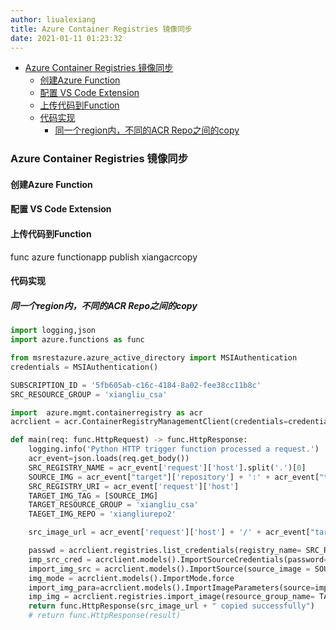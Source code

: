 ```yaml
---
author: liualexiang
title: Azure Container Registries 镜像同步
date: 2021-01-11 01:23:32
---
```

- [Azure Container Registries 镜像同步](#azure-container-registries-镜像同步)
  - [创建Azure Function](#创建azure-function)
  - [配置 VS Code Extension](#配置-vs-code-extension)
  - [上传代码到Function](#上传代码到function)
  - [代码实现](#代码实现)
    - [同一个region内，不同的ACR Repo之间的copy](#同一个region内不同的acr-repo之间的copy)
### Azure Container Registries 镜像同步

#### 创建Azure Function
#### 配置 VS Code Extension
#### 上传代码到Function
 func azure functionapp publish xiangacrcopy


#### 代码实现

##### 同一个region内，不同的ACR Repo之间的copy

```python
import logging,json
import azure.functions as func

from msrestazure.azure_active_directory import MSIAuthentication
credentials = MSIAuthentication()

SUBSCRIPTION_ID = '5fb605ab-c16c-4184-8a02-fee38cc11b8c'
SRC_RESOURCE_GROUP = 'xiangliu_csa'

import  azure.mgmt.containerregistry as acr
acrclient = acr.ContainerRegistryManagementClient(credentials=credentials, subscription_id=SUBSCRIPTION_ID)

def main(req: func.HttpRequest) -> func.HttpResponse:
    logging.info('Python HTTP trigger function processed a request.')
    acr_event=json.loads(req.get_body())
    SRC_REGISTRY_NAME = acr_event['request']['host'].split('.')[0]
    SOURCE_IMG = acr_event["target"]['repository'] + ':' + acr_event["target"]['tag']
    SRC_REGISTRY_URI = acr_event['request']['host']
    TARGET_IMG_TAG = [SOURCE_IMG]
    TARGET_RESOURCE_GROUP = 'xiangliu_csa'
    TAEGET_IMG_REPO = 'xiangliurepo2'

    src_image_url = acr_event['request']['host'] + '/' + acr_event["target"]['repository'] + ':' + acr_event["target"]['tag']

    passwd = acrclient.registries.list_credentials(registry_name= SRC_REGISTRY_NAME , resource_group_name= SRC_RESOURCE_GROUP).passwords[0].value
    imp_src_cred = acrclient.models().ImportSourceCredentials(password= passwd, username= SRC_REGISTRY_NAME)
    import_img_src = acrclient.models().ImportSource(source_image = SOURCE_IMG ,registry_uri= SRC_REGISTRY_URI , credentials = imp_src_cred)
    img_mode = acrclient.models().ImportMode.force
    import_img_para=acrclient.models().ImportImageParameters(source=import_img_src, target_tags = TARGET_IMG_TAG, mode= img_mode)
    imp_img = acrclient.registries.import_image(resource_group_name= TARGET_RESOURCE_GROUP, registry_name =TAEGET_IMG_REPO, parameters=import_img_para)
    return func.HttpResponse(src_image_url + " copied successfully")
    # return func.HttpResponse(result)

```

